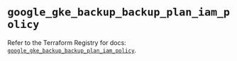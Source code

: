 # `google_gke_backup_backup_plan_iam_policy`

Refer to the Terraform Registry for docs: [`google_gke_backup_backup_plan_iam_policy`](https://registry.terraform.io/providers/hashicorp/google/6.29.0/docs/resources/gke_backup_backup_plan_iam_policy).
